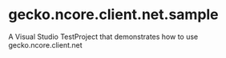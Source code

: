 gecko.ncore.client.net.sample
=============================

A Visual Studio TestProject that demonstrates how to use gecko.ncore.client.net
